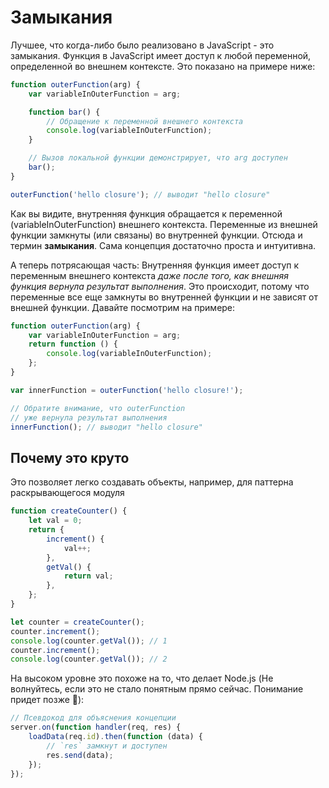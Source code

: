 # Замыкания

Лучшее, что когда-либо было реализовано в JavaScript - это замыкания. Функция в JavaScript имеет доступ к любой переменной, определенной во внешнем контексте. Это показано на примере ниже:

```ts
function outerFunction(arg) {
    var variableInOuterFunction = arg;

    function bar() {
        // Обращение к переменной внешнего контекста
        console.log(variableInOuterFunction);
    }

    // Вызов локальной функции демонстрирует, что arg доступен
    bar();
}

outerFunction('hello closure'); // выводит "hello closure"
```

Как вы видите, внутренняя функция обращается к переменной (variableInOuterFunction) внешнего контекста. Переменные из внешней функции замкнуты (или связаны) во внутренней функции. Отсюда и термин **замыкания**. Сама концепция достаточно проста и интуитивна.

А теперь потрясающая часть: Внутренняя функция имеет доступ к переменным внешнего контекста _даже после того, как внешняя функция вернула результат выполнения_. Это происходит, потому что переменные все еще замкнуты во внутренней функции и не зависят от внешней функции. Давайте посмотрим на примере:

```ts
function outerFunction(arg) {
    var variableInOuterFunction = arg;
    return function () {
        console.log(variableInOuterFunction);
    };
}

var innerFunction = outerFunction('hello closure!');

// Обратите внимание, что outerFunction
// уже вернула результат выполнения
innerFunction(); // выводит "hello closure"
```

## Почему это круто

Это позволяет легко создавать объекты, например, для паттерна раскрывающегося модуля

```ts
function createCounter() {
    let val = 0;
    return {
        increment() {
            val++;
        },
        getVal() {
            return val;
        },
    };
}

let counter = createCounter();
counter.increment();
console.log(counter.getVal()); // 1
counter.increment();
console.log(counter.getVal()); // 2
```

На высоком уровне это похоже на то, что делает Node.js (Не волнуйтесь, если это не стало понятным прямо сейчас. Понимание придет позже 🌹):

```ts
// Псевдокод для объяснения концепции
server.on(function handler(req, res) {
    loadData(req.id).then(function (data) {
        // `res` замкнут и доступен
        res.send(data);
    });
});
```
